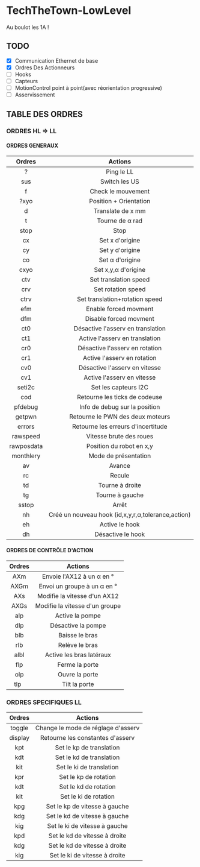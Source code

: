 # TechTheTown-LowLevel
Au boulot les 1A !

## TODO

- [x] Communication Ethernet de base
- [x] Ordres Des Actionneurs
- [ ] Hooks
- [ ] Capteurs
- [ ] MotionControl point à point(avec réorientation progressive)
- [ ] Asservissement

## TABLE DES ORDRES
### ORDRES HL ⇒ LL
#### ORDRES GENERAUX

|   Ordres  |                       Actions                      |
|:---------:|:--------------------------------------------------:|
|     ?     |                     Ping le LL                     |
|    sus    |                    Switch les US                   |
|     f     |                 Check le mouvement                 |
|    ?xyo   |               Position + Orientation               |
|     d     |                  Translate de x mm                 |
|     t     |                   Tourne de α rad                  |
|    stop   |                        Stop                        |
|     cx    |                   Set x d'origine                  |
|     cy    |                   Set y d'origine                  |
|     co    |                   Set α d'origine                  |
|    cxyo   |                 Set x,y,α d'origine                |
|    ctv    |                Set translation speed               |
|    crv    |                 Set rotation speed                 |
|    ctrv   |           Set translation+rotation speed           |
|    efm    |                Enable forced movment               |
|    dfm    |               Disable forced movment               |
|    ct0    |          Désactive l'asserv en translation         |
|    ct1    |           Active l'asserv en translation           |
|    cr0    |           Désactive l'asserv en rotation           |
|    cr1    |             Active l'asserv en rotation            |
|    cv0    |            Désactive l'asserv en vitesse           |
|    cv1    |             Active l'asserv en vitesse             |
|   seti2c  |                Set les capteurs I2C                |
|    cod    |            Retourne les ticks de codeuse           |
|  pfdebug  |            Info de debug sur la position           |
|   getpwn  |          Retourne le PWN des deux moteurs          |
|   errors  |         Retourne les erreurs d'incertitude         |
|  rawspeed |               Vitesse brute des roues              |
| rawposdata|              Position du robot en x,y              |
| monthlery |                Mode de présentation                |
|     av    |                       Avance                       |
|     rc    |                       Recule                       |
|     td    |                   Tourne à droite                  |
|     tg    |                   Tourne à gauche                  |
|   sstop   |                        Arrêt                       |
|     nh    | Créé un nouveau hook (id,x,y,r,α,tolerance,action) |
|     eh    |                   Active le hook                   |
|     dh    |                  Désactive le hook                 |


#### ORDRES DE CONTRÔLE D'ACTION

|   Ordres  |                       Actions                      |
|:---------:|:--------------------------------------------------:|
|    AXm    |              Envoie l'AX12 à un α en °             |
|    AXGm   |             Envoi un groupe à un α en °            |
|    AXs    |            Modifie la vitesse d'un AX12            |
|    AXGs   |           Modifie la vitesse d'un groupe           |
|    alp    |                  Active la pompe                   |
|    dlp    |                 Désactive la pompe                 |
|    blb    |                   Baisse le bras                   |
|    rlb    |                   Relève le bras                   |
|    albl   |              Active les bras latéraux              |
|    flp    |                   Ferme la porte                   |
|    olp    |                   Ouvre la porte                   |
|    tlp    |                   Tilt la porte                    |




### ORDRES SPECIFIQUES LL

|   Ordres  |                       Actions                      |
|:---------:|:--------------------------------------------------:|
|   toggle  |         Change le mode de réglage d'asserv         |
|  display  |          Retourne les constantes d'asserv          |
|    kpt    |              Set le kp de translation              |
|    kdt    |              Set le kd de translation              |
|    kit    |              Set le ki de translation              |
|    kpr    |                Set le kp de rotation               |
|    kdt    |                Set le kd de rotation               |
|    kit    |                Set le ki de rotation               |
|    kpg    |            Set le kp de vitesse à gauche           |
|    kdg    |            Set le kd de vitesse à gauche           |
|    kig    |            Set le ki de vitesse à gauche           |
|    kpd    |            Set le kd de vitesse à droite           |
|    kdg    |            Set le kd de vitesse à droite           |
|    kig    |            Set le ki de vitesse à droite           |